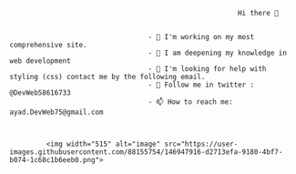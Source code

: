                                                             Hi there 👋


                                      - 🔭 I'm working on my most comprehensive site.
                                      - 🌱 I am deepening my knowledge in web development
                                      - 🤔 I'm looking for help with styling (css) contact me by the following email.
                                      - 💬 Follow me in twitter : @DevWeb58616733
                                      - 📫 How to reach me: ayad.DevWeb75@gmail.com
                                      
                                      
                                      
             <img width="515" alt="image" src="https://user-images.githubusercontent.com/88155754/146947916-d2713efa-9180-4bf7-b074-1c68c1b6eeb0.png">

